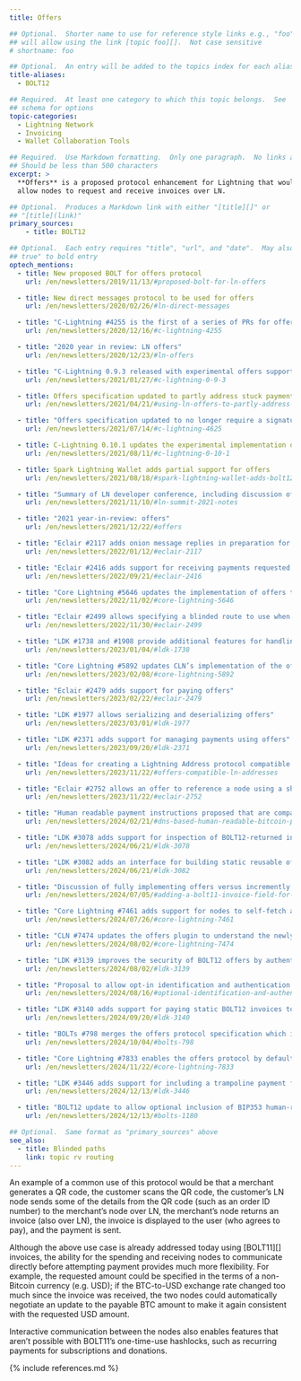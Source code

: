 ```yaml
---
title: Offers

## Optional.  Shorter name to use for reference style links e.g., "foo"
## will allow using the link [topic foo][].  Not case sensitive
# shortname: foo

## Optional.  An entry will be added to the topics index for each alias
title-aliases:
  - BOLT12

## Required.  At least one category to which this topic belongs.  See
## schema for options
topic-categories:
  - Lightning Network
  - Invoicing
  - Wallet Collaboration Tools

## Required.  Use Markdown formatting.  Only one paragraph.  No links allowed.
## Should be less than 500 characters
excerpt: >
  **Offers** is a proposed protocol enhancement for Lightning that would
  allow nodes to request and receive invoices over LN.

## Optional.  Produces a Markdown link with either "[title][]" or
## "[title](link)"
primary_sources:
    - title: BOLT12

## Optional.  Each entry requires "title", "url", and "date".  May also use "feature:
## true" to bold entry
optech_mentions:
  - title: New proposed BOLT for offers protocol
    url: /en/newsletters/2019/11/13/#proposed-bolt-for-ln-offers

  - title: New direct messages protocol to be used for offers
    url: /en/newsletters/2020/02/26/#ln-direct-messages

  - title: "C-Lightning #4255 is the first of a series of PRs for offers"
    url: /en/newsletters/2020/12/16/#c-lightning-4255

  - title: "2020 year in review: LN offers"
    url: /en/newsletters/2020/12/23/#ln-offers

  - title: "C-Lightning 0.9.3 released with experimental offers support"
    url: /en/newsletters/2021/01/27/#c-lightning-0-9-3

  - title: Offers specification updated to partly address stuck payments
    url: /en/newsletters/2021/04/21/#using-ln-offers-to-partly-address-stuck-payments

  - title: "Offers specification updated to no longer require a signature"
    url: /en/newsletters/2021/07/14/#c-lightning-4625

  - title: C-Lightning 0.10.1 updates the experimental implementation of offers
    url: /en/newsletters/2021/08/11/#c-lightning-0-10-1

  - title: Spark Lightning Wallet adds partial support for offers
    url: /en/newsletters/2021/08/18/#spark-lightning-wallet-adds-bolt12-support

  - title: "Summary of LN developer conference, including discussion of offers"
    url: /en/newsletters/2021/11/10/#ln-summit-2021-notes

  - title: "2021 year-in-review: offers"
    url: /en/newsletters/2021/12/22/#offers

  - title: "Eclair #2117 adds onion message replies in preparation for supporting offers"
    url: /en/newsletters/2022/01/12/#eclair-2117

  - title: "Eclair #2416 adds support for receiving payments requested using the offers protocol"
    url: /en/newsletters/2022/09/21/#eclair-2416

  - title: "Core Lightning #5646 updates the implementation of offers to remove x-only public keys"
    url: /en/newsletters/2022/11/02/#core-lightning-5646

  - title: "Eclair #2499 allows specifying a blinded route to use when using a BOLT12 offer"
    url: /en/newsletters/2022/11/30/#eclair-2499

  - title: "LDK #1738 and #1908 provide additional features for handling offers"
    url: /en/newsletters/2023/01/04/#ldk-1738

  - title: "Core Lightning #5892 updates CLN’s implementation of the offers protocol"
    url: /en/newsletters/2023/02/08/#core-lightning-5892

  - title: "Eclair #2479 adds support for paying offers"
    url: /en/newsletters/2023/02/22/#eclair-2479

  - title: "LDK #1977 allows serializing and deserializing offers"
    url: /en/newsletters/2023/03/01/#ldk-1977

  - title: "LDK #2371 adds support for managing payments using offers"
    url: /en/newsletters/2023/09/20/#ldk-2371

  - title: "Ideas for creating a Lightning Address protocol compatible with offers"
    url: /en/newsletters/2023/11/22/#offers-compatible-ln-addresses

  - title: "Eclair #2752 allows an offer to reference a node using a short channel identifier (SCID)"
    url: /en/newsletters/2023/11/22/#eclair-2752

  - title: "Human readable payment instructions proposed that are compatible with offers"
    url: /en/newsletters/2024/02/21/#dns-based-human-readable-bitcoin-payment-instructions

  - title: "LDK #3078 adds support for inspection of BOLT12-returned invoices before payment"
    url: /en/newsletters/2024/06/21/#ldk-3078

  - title: "LDK #3082 adds an interface for building static reusable offers"
    url: /en/newsletters/2024/06/21/#ldk-3082

  - title: "Discussion of fully implementing offers versus incremently adding features from it"
    url: /en/newsletters/2024/07/05/#adding-a-bolt11-invoice-field-for-blinded-paths

  - title: "Core Lightning #7461 adds support for nodes to self-fetch and self-pay BOLT12 offers and invoices"
    url: /en/newsletters/2024/07/26/#core-lightning-7461

  - title: "CLN #7474 updates the offers plugin to understand the newly defined experimental TLV ranges"
    url: /en/newsletters/2024/08/02/#core-lightning-7474

  - title: "LDK #3139 improves the security of BOLT12 offers by authenticating the use of blinded paths"
    url: /en/newsletters/2024/08/02/#ldk-3139

  - title: "Proposal to allow opt-in identification and authentication of LN payers when using offers"
    url: /en/newsletters/2024/08/16/#optional-identification-and-authentication-of-ln-payers

  - title: "LDK #3140 adds support for paying static BOLT12 invoices to send async payments"
    url: /en/newsletters/2024/09/20/#ldk-3140

  - title: "BOLTs #798 merges the offers protocol specification which introduces BOLT12"
    url: /en/newsletters/2024/10/04/#bolts-798

  - title: "Core Lightning #7833 enables the offers protocol by default"
    url: /en/newsletters/2024/11/22/#core-lightning-7833

  - title: "LDK #3446 adds support for including a trampoline payment flag in a BOLT12 invoice"
    url: /en/newsletters/2024/12/13/#ldk-3446

  - title: "BOLT12 update to allow optional inclusion of BIP353 human-readable Bitcoin payment instructions"
    url: /en/newsletters/2024/12/13/#bolts-1180

## Optional.  Same format as "primary_sources" above
see_also:
  - title: Blinded paths
    link: topic rv routing
---
```

An example of a common use of this protocol would be that a merchant
generates a QR code, the customer scans the QR code, the customer’s LN
node sends some of the details from the QR code (such as an order ID
number) to the merchant’s node over LN, the merchant’s node returns an
invoice (also over LN), the invoice is displayed to the user (who
agrees to pay), and the payment is sent.

Although the above use case is already addressed today using
[BOLT11][] invoices, the ability for the spending and receiving nodes
to communicate directly before attempting payment provides much more
flexibility. For example, the requested amount could be specified in
the terms of a non-Bitcoin currency (e.g. USD); if the BTC-to-USD
exchange rate changed too much since the invoice was received, the two
nodes could automatically negotiate an update to the payable BTC
amount to make it again consistent with the requested USD amount.

Interactive communication between the nodes also enables features that
aren’t possible with BOLT11’s one-time-use hashlocks, such as
recurring payments for subscriptions and donations.

{% include references.md %}
